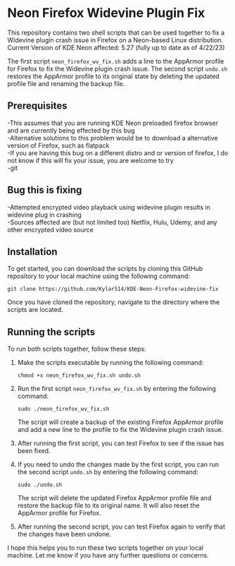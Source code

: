 # Neon Firefox Widevine Plugin Fix

This repository contains two shell scripts that can be used together to fix a Widevine plugin crash issue in Firefox on a Neon-based Linux distribution. \
Current Version of KDE Neon affected: 5.27 (fully up to date as of 4/22/23)

The first script `neon_firefox_wv_fix.sh` adds a line to the AppArmor profile for Firefox to fix the Widevine plugin crash issue. The second script `undo.sh` restores the AppArmor profile to its original state by deleting the updated profile file and renaming the backup file.

## Prerequisites
 -This assumes that you are running KDE Neon preloaded firefox browser and are currently being effected by this bug \
 -Alternative solutions to this problem would be to download a alternative version of Firefox, such as flatpack \
 -If you are having this bug on a different distro and or version of firefox, I do not know if this will fix your issue, you are welcome to try \
 -git
 
## Bug this is fixing
 -Attempted encrypted video playback using widevine plugin results in widevine plug in crashing \
 -Sources affected are (but not limited too) Netflix, Hulu, Udemy, and any other encrypted video source


## Installation

To get started, you can download the scripts by cloning this GitHub repository to your local machine using the following command:

```
git clone https://github.com/Kylar514/KDE-Neon-Firefox-widevine-fix
```

Once you have cloned the repository, navigate to the directory where the scripts are located.

## Running the scripts

To run both scripts together, follow these steps:

1. Make the scripts executable by running the following command:

   ```
   chmod +x neon_firefox_wv_fix.sh undo.sh
   ```

2. Run the first script `neon_firefox_wv_fix.sh` by entering the following command:

   ```
   sudo ./neon_firefox_wv_fix.sh
   ```

   The script will create a backup of the existing Firefox AppArmor profile and add a new line to the profile to fix the Widevine plugin crash issue.

3. After running the first script, you can test Firefox to see if the issue has been fixed.

4. If you need to undo the changes made by the first script, you can run the second script `undo.sh` by entering the following command:

   ```
   sudo ./undo.sh
   ```

   The script will delete the updated Firefox AppArmor profile file and restore the backup file to its original name. It will also reset the AppArmor profile for Firefox.

5. After running the second script, you can test Firefox again to verify that the changes have been undone.

I hope this helps you to run these two scripts together on your local machine. Let me know if you have any further questions or concerns.
